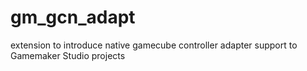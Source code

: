 # gm_gcn_adapt
extension to introduce native gamecube controller adapter support to Gamemaker Studio projects
